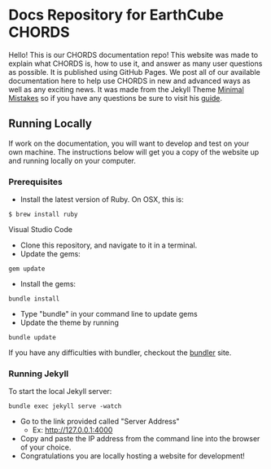 

# Docs Repository for EarthCube CHORDS
Hello! This is our CHORDS documentation repo! This website was made to explain what CHORDS is, how to use it, and answer as many user questions as possible. It is published using GitHub Pages. We post all of our available documentation here to help use CHORDS in new and advanced ways as well as any exciting news. It was made from the Jekyll Theme [Minimal Mistakes](https://mmistakes.github.io/minimal-mistakes/) so if you have any questions be sure to visit his [guide](https://mmistakes.github.io/minimal-mistakes/docs/quick-start-guide/). 

## Running Locally
 If work on the documentation, you will want to develop and test on your own machine. The instructions below will get you a copy of the website up and running locally on your computer. 

### Prerequisites
- Install the latest version of Ruby. On OSX, this is:
```
$ brew install ruby
```
Visual Studio Code

- Clone this repository, and navigate to it in a terminal.
- Update the gems:
```
gem update
```
- Install the gems:
```
bundle install
```
- Type "bundle" in your command line to update gems
- Update the theme by running 
```
bundle update
```

If you have any difficulties with bundler, checkout the [bundler](https://bundler.io/) site. 

### Running Jekyll
To start the local Jekyll server:
```
bundle exec jekyll serve -watch
```
- Go to the link provided called "Server Address"
    - Ex: http://127.0.0.1:4000
- Copy and paste the IP address from the command line into the browser of your choice.
- Congratulations you are locally hosting a website for development! 

